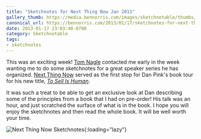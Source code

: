 ```yaml
---
title: "Sketchnotes for Next Thing Now Jan 2013"
gallery_thumb: https://media.bennorris.com/images/sketchnotable/thumbs/next-thing-now-sketchnotes.jpg
canonical_url: https://bennorris.com/2013/01/17/sketchnotes-for-next-thing-now-jan-2013
date: 2013-01-17 23:03:48-0700
category: Sketchnotable
tags:
- sketchnotes
---
```


This was an exciting week! <a title="Tom Nagle" href="https://twitter.com/tomnagle" target="_blank">Tom Nagle</a> contacted me early in the week wanting me to do some sketchnotes for a great speaker series he has organized. <a title="Next Thing Now" href="http://www.nextthingnow.co/" target="_blank">Next Thing Now</a> served as the first stop for Dan Pink's book tour for his new title, <a title="To Sell Is Human" href="http://www.danpink.com/books/to-sell-is-human" target="_blank"><em>To Sell Is Human</em></a>.

It was such a treat to be able to get an exclusive look at Dan describing some of the principles from a book that I had on pre-order! His talk was an hour, and just scratched the surface of what is in the book. I hope you will enjoy the sketchnotes and then read the whole book. It will be well worth your time.

![Next Thing Now Sketchnotes](https://media.bennorris.com/images/sketchnotable/company-corporation/next-thing-now-sketchnotes.jpg){:loading="lazy"}
